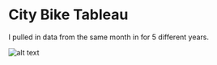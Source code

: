# City Bike Tableau
I pulled in data from the same month in for 5 different years.

![alt text](https://github.com/beaubatchelor/bootcamp_coursework/blob/master/static/assets/images/data_snap.PNG "Data_snap")